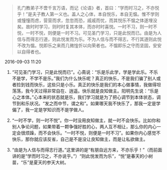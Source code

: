 > 孔门教弟子不啻千言万语，而记《论语》者，首曰：“学而时习之，不亦悦乎！”是夫子教人第一义也。盖人之心体，本自悦乐，本自无愠。惟不学则或憧憧而虑，营营而求，忽忽而恐，戚戚而忧，而其悦乐不愠之体遂埋没矣。故时时学习，则时时复其本体，而亦时时喜悦。一时不习，则一时不悦，一时不悦，则便是一时不习。可见圣门学习，只是此悦而已。由是为人信与而得志行道，则此悦发而为乐。不为人信与而不得志，不行其道则此悦不改为愠。悦即乐之来而几微惍忻以向荣者也。不愠即乐之守而坚固，安安以自得者也。

2016-09-03 11:20

1. “可见圣门学习，只是此悦而已”。心斋说：“乐是乐此学，学是学此乐。不乐不是学，不学不是乐。”我们为什么快乐呢？真正的快乐，不是我们骗了别人或者捡到钱而快乐，这些只是小乐。真正的快乐是我们的本心做事情，我做得坦荡荡，我今天过得非常自在、逍遥。快乐就是良知做主。阳明先生说：“乐是心之本体。”心本来的状态就是乐，我们学习就是为了把心调节到本体状态，调节到和乐状况。“发之而中节，谓之和”。如果哪天我不快乐了，那我一定是学偏了，我一定是学知识而不是学做人。

2. “一时不学，则一时不悦”。你一时没用良知做主，就一时不会快乐。比如你和别人争论问题，如果带着一颗争强好胜的心，两人互不相让，那么你的内心一定会很烦躁，而不会快乐。“一时不悦，则便是一时不习”。如果你内心感觉不快乐，那你就应该反省，自己是不是没让良知做主，而是让私欲做主。

3. “由是为人信与而得志行道。”这里讲的是“有朋自远方来，不亦乐乎！”（而前面讲的是“学而时习之，不亦说乎。”）“则此悦发而为乐”，“悦”是春天的小树苗，“乐”是夏天的参天大树。
